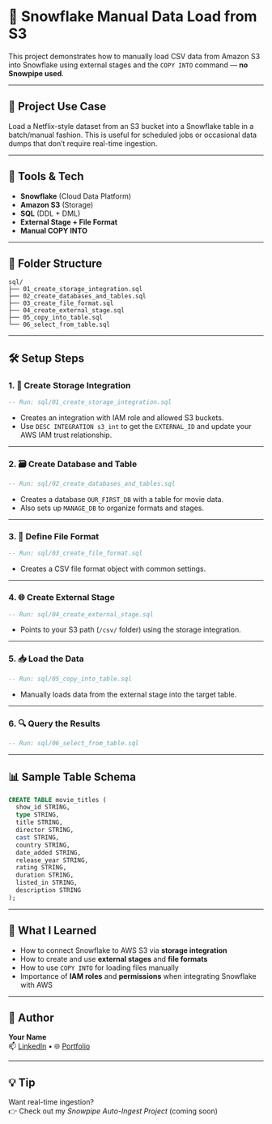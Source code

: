 # 🚀 Snowflake Manual Data Load from S3

This project demonstrates how to manually load CSV data from Amazon S3 into Snowflake using external stages and the `COPY INTO` command — **no Snowpipe used**.

---

## 📌 Project Use Case

Load a Netflix-style dataset from an S3 bucket into a Snowflake table in a batch/manual fashion. This is useful for scheduled jobs or occasional data dumps that don’t require real-time ingestion.

---

## 🧰 Tools & Tech

- **Snowflake** (Cloud Data Platform)
- **Amazon S3** (Storage)
- **SQL** (DDL + DML)
- **External Stage + File Format**
- **Manual COPY INTO**

---

## 📁 Folder Structure

```
sql/
├── 01_create_storage_integration.sql
├── 02_create_databases_and_tables.sql
├── 03_create_file_format.sql
├── 04_create_external_stage.sql
├── 05_copy_into_table.sql
└── 06_select_from_table.sql
```

---

## 🛠️ Setup Steps

### 1. 🔐 Create Storage Integration
```sql
-- Run: sql/01_create_storage_integration.sql
```
- Creates an integration with IAM role and allowed S3 buckets.
- Use `DESC INTEGRATION s3_int` to get the `EXTERNAL_ID` and update your AWS IAM trust relationship.

---

### 2. 🗃️ Create Database and Table
```sql
-- Run: sql/02_create_databases_and_tables.sql
```
- Creates a database `OUR_FIRST_DB` with a table for movie data.
- Also sets up `MANAGE_DB` to organize formats and stages.

---

### 3. 🧾 Define File Format
```sql
-- Run: sql/03_create_file_format.sql
```
- Creates a CSV file format object with common settings.

---

### 4. 🌐 Create External Stage
```sql
-- Run: sql/04_create_external_stage.sql
```
- Points to your S3 path (`/csv/` folder) using the storage integration.

---

### 5. 📥 Load the Data
```sql
-- Run: sql/05_copy_into_table.sql
```
- Manually loads data from the external stage into the target table.

---

### 6. 🔍 Query the Results
```sql
-- Run: sql/06_select_from_table.sql
```

---

## 📊 Sample Table Schema

```sql
CREATE TABLE movie_titles (
  show_id STRING,
  type STRING,
  title STRING,
  director STRING,
  cast STRING,
  country STRING,
  date_added STRING,
  release_year STRING,
  rating STRING,
  duration STRING,
  listed_in STRING,
  description STRING
);
```

---

## 🧠 What I Learned

- How to connect Snowflake to AWS S3 via **storage integration**
- How to create and use **external stages** and **file formats**
- How to use `COPY INTO` for loading files manually
- Importance of **IAM roles** and **permissions** when integrating Snowflake with AWS

---

## 🙋 Author

**Your Name**  
📫 [LinkedIn](https://linkedin.com/in/your-profile) • 🌐 [Portfolio](https://yourwebsite.com)

---

## 💡 Tip

Want real-time ingestion?  
👉 Check out my *Snowpipe Auto-Ingest Project* (coming soon)

